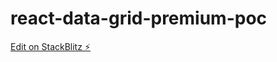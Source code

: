 # react-data-grid-premium-poc

[Edit on StackBlitz ⚡️](https://stackblitz.com/edit/stackblitz-starters-sizrby)